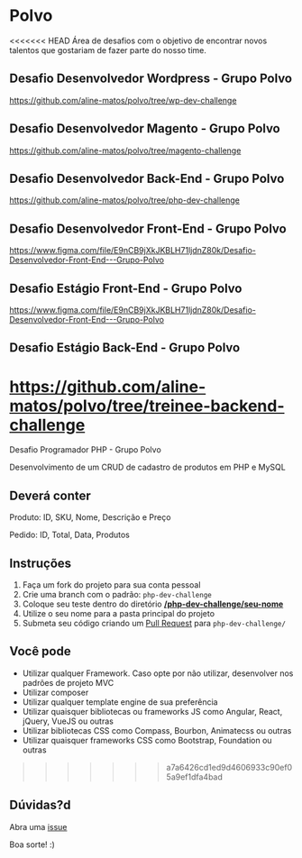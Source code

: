 ﻿# Polvo

<<<<<<< HEAD
Área de desafios com o objetivo de encontrar novos talentos que gostariam de fazer parte do nosso time.

## Desafio Desenvolvedor Wordpress - Grupo Polvo
https://github.com/aline-matos/polvo/tree/wp-dev-challenge

## Desafio Desenvolvedor Magento - Grupo Polvo
https://github.com/aline-matos/polvo/tree/magento-challenge

## Desafio Desenvolvedor Back-End - Grupo Polvo
https://github.com/aline-matos/polvo/tree/php-dev-challenge

## Desafio Desenvolvedor Front-End - Grupo Polvo
https://www.figma.com/file/E9nCB9jXkJKBLH71ljdnZ80k/Desafio-Desenvolvedor-Front-End---Grupo-Polvo

## Desafio Estágio Front-End - Grupo Polvo
https://www.figma.com/file/E9nCB9jXkJKBLH71ljdnZ80k/Desafio-Desenvolvedor-Front-End---Grupo-Polvo

## Desafio Estágio Back-End - Grupo Polvo
https://github.com/aline-matos/polvo/tree/treinee-backend-challenge
=======
Desafio Programador PHP - Grupo Polvo

Desenvolvimento de um CRUD de cadastro de produtos em PHP e MySQL

## Deverá conter
Produto: ID, SKU, Nome, Descrição e Preço

Pedido: ID, Total, Data, Produtos

## Instruções

1. Faça um fork do projeto para sua conta pessoal
2. Crie uma branch com o padrão: `php-dev-challenge`
3. Coloque seu teste dentro do diretório **[/php-dev-challenge/seu-nome](https://github.com/aline-matos/polvo/tree/php-dev-challenge)** 
4. Utilize o seu nome para a pasta principal do projeto
5. Submeta seu código criando um [Pull Request](https://github.com/aline-matos/polvo/compare/master...php-dev-challenge) para `php-dev-challenge/`

## Você pode

- Utilizar qualquer Framework. Caso opte por não utilizar, desenvolver nos padrões de projeto MVC
- Utilizar composer
- Utilizar qualquer template engine de sua preferência
- Utilizar quaisquer bibliotecas ou frameworks JS como Angular, React, jQuery, VueJS ou outras
- Utilizar bibliotecas CSS como Compass, Bourbon, Animatecss ou outras
- Utilizar quaisquer frameworks CSS como Bootstrap, Foundation ou outras
>>>>>>> a7a6426cd1ed9d4606933c90ef05a9ef1dfa4bad

## Dúvidas?d

Abra uma [issue](https://github.com/aline-matos/polvo/issues/new)

Boa sorte! :)
